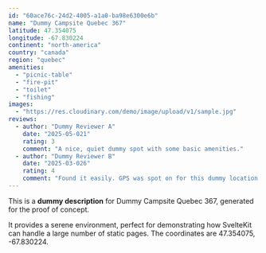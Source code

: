 ```yaml
---
id: "60ace76c-24d2-4005-a1a0-ba98e6300e6b"
name: "Dummy Campsite Quebec 367"
latitude: 47.354075
longitude: -67.830224
continent: "north-america"
country: "canada"
region: "quebec"
amenities:
  - "picnic-table"
  - "fire-pit"
  - "toilet"
  - "fishing"
images:
  - "https://res.cloudinary.com/demo/image/upload/v1/sample.jpg"
reviews:
  - author: "Dummy Reviewer A"
    date: "2025-05-021"
    rating: 3
    comment: "A nice, quiet dummy spot with some basic amenities."
  - author: "Dummy Reviewer B"
    date: "2025-03-026"
    rating: 4
    comment: "Found it easily. GPS was spot on for this dummy location."
---
```


This is a **dummy description** for Dummy Campsite Quebec 367, generated for the proof of concept.

It provides a serene environment, perfect for demonstrating how SvelteKit can handle a large number of static pages. The coordinates are 47.354075, -67.830224.
